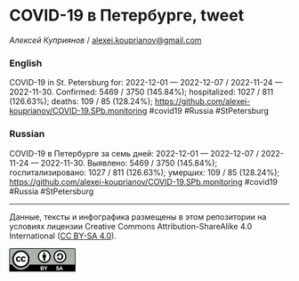 COVID-19 в Петербурге, tweet
============================

*Алексей Куприянов* /
<a href="mailto:alexei.kouprianov@gmail.com" class="email">alexei.kouprianov@gmail.com</a>

### English

COVID-19 in St. Petersburg for: 2022-12-01 — 2022-12-07 / 2022-11-24 —
2022-11-30. Сonfirmed: 5469 / 3750 (145.84%); hospitalized: 1027 / 811
(126.63%); deaths: 109 / 85 (128.24%);
<a href="https://github.com/alexei-kouprianov/COVID-19.SPb.monitoring" class="uri">https://github.com/alexei-kouprianov/COVID-19.SPb.monitoring</a>
\#covid19 \#Russia \#StPetersburg

### Russian

COVID-19 в Петербурге за семь дней: 2022-12-01 — 2022-12-07 / 2022-11-24
— 2022-11-30. Выявлено: 5469 / 3750 (145.84%); госпитализировано: 1027 /
811 (126.63%); умерших: 109 / 85 (128.24%);
<a href="https://github.com/alexei-kouprianov/COVID-19.SPb.monitoring" class="uri">https://github.com/alexei-kouprianov/COVID-19.SPb.monitoring</a>
\#covid19 \#Russia \#StPetersburg

------------------------------------------------------------------------

Данные, тексты и инфографика размещены в этом репозитории на условиях
лицензии Creative Commons Attribution-ShareAlike 4.0 International ([CC
BY-SA 4.0](https://creativecommons.org/licenses/by-sa/4.0/)).

![](../misc/CC-BY-SA-icon.png "CC-BY-SA")
